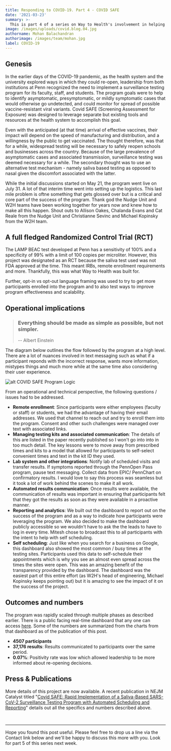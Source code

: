 ```yaml
---
title: Responding to COVID-19. Part 4 - COVID SAFE
date: '2021-03-23'
summary: >-
  This is part 4 of a series on Way to Health's involvement in helping address the pandemic. This post focuses on the design and launch of the COVID SAFE project. As the Penn health system and the University were looking at re-opening, the one concern was ongoing testing (this was before there was a vaccine in the picture). It was also felt that surveillance testing is criritcal in getting visibility into and managing the spread of the disease. This post outlines the COVID SAFE project which did this at scale using Saliva based testing methods and Way to Health. 
image: /images/uploads/covid.blog.04.jpg
authorname: Mohan Balachandran
authorimage: /images/team/mohan.jpg
label: COVID-19
---
```


## Genesis

In the earlier days of the COVID-19 pandemic, as the health system and the university explored ways in which they could re-open, leadership from both institutions at Penn recognized the need to implement a surveillance testing program for its faculty, staff, and students. The program goals were to help to identify asymptomatic, presymptomatic, or mildly symptomatic cases that would otherwise go undetected, and could monitor for spread of possible vaccine-resistant viral variants. Covid SAFE (Screening Assessment for Exposure) was designed to leverage separate but existing tools and resources at the health system to accomplish this goal.

Even with the anticipated (at that time) arrival of effective vaccines, their impact will depend on the speed of manufacturing and distribution, and a willingness by the public to get vaccinated. The thought therefore, was that for a while, widespread testing will be necessary to safely reopen schools and businesses across the country. Because of the large prevalence of asymptomatic cases and associated transmission, surveillance testing was deemed necessary for a while. The secondary thought was to use an alternative test mechanism - namely saliva based testing as opposed to nasal given the discomfort associated with the latter. 

While the initial discussions started on May 21, the program went live on July 31. A lot of that interim time went into setting up the logistics. This last mile problem is oftne something that gets glossed over but is a critical and core part of the success of the program. Thank god the Nudge Unit and W2H teams have been working together for years now and knew how to make all this happen. Shout outs to Allison Oakes, Chalanda Evans and Cat Reale from the Nudge Unit and Christianne Sevinc and Michael Kopinsky from the W2H team. 


## A full fledged Randomized Control Trial (RCT)

The LAMP BEAC test developed at Penn has a sensitivity of 100% and a specificity of 99% with a limit of 100 copies per microliter. However, this project was designated as an RCT because the saliva test used was not FDA approved at the time. This meant IRBs, remote enrollment requirements and more. Thankfully, this was what Way to Health was built for. 

Further, opt-in vs opt-out language framing was used to try to get more participants enrolled into the program and to also test ways to improve program effectiveness and scalability. 


## Operational implications

<blockquote>
<h3>Everything should be made as simple as possible, but not simpler.</h3> 

-- Albert Einstein
</blockquote>

The diagram below outlines the flow followed by the program at a high level. There are a lot of nuances involved in text messaging such as what if a participant reponds with the incorrect response, wants more information, mistypes things and much more while at the same time also considering their user experience. 

![alt COVID SAFE Program Logic](/images/uploads/covid.safe.png "COVID SAFE Program Logic")


From an operational and technical perspective, the following questions / issues had to be addressed. 

- **Remote enrollment**: Since participants were either employees (faculty or staff) or students, we had the advantage of having their email addresses. We used that channel to reach out and try to enroll them into the program. Consent and other such challenges were managed over text with associated links. 
- **Managing testing kits and associated communication**: The details of this are listed in the paper recently published so I won't go into into in too much detail. The key lessons were to move away from prescribed times and kits to a model that allowed for participants to self-select convenient times and text in the kit ID they used.
- **Lab system and other integrations**: Notify lab of scheduled visits and transfer results. If symptoms reported through the PennOpen Pass program, pause text messaging. Collect data from EPIC/ PennChart on confirmatory results. I would love to say this process was seamless but it took a lot of work behind the scenes to make it all work. 
- **Automated results communication**: Once results were available, the communication of results was important in ensuring that participants felt that they got the results as soon as they were available in a proactive manner. 
- **Reporting and analytics**: We built out the dashboard to report out on the success of the program and as a way to indicate how participants were leveraging the program. We also decided to make the dashboard publicly accessible so we wouldn't have to ask the the leads to have to log in every time. Mitesh chose to broadcast this to all participants with the intent to help with self scheduling.
- **Self scheduling**: Just like when you search for a business on Google, this dashboard also showed the most common / busy times at the testing sites. Participants used this data to self-schedule their appointments which is why you see an almost even spread across the times the sites were open. This was an amazing benefit of the transparency provided by the dashboard. The dashboard was the easiest part of this entire effort (as W2H's head of engineering, Michael Kopinsky keeps pointing out) but it is amazing to see the impact of it on the success of the project. 

## Outcomes and numbers

The program was rapidly scaled through multiple phases as described earlier. There is a public facing real-time dashboard that any one can access [here](https://w2h.us/covidsafe-dashboard). Some of the numbers are summarized from the charts from that dashboard as of the publication of this post. 

- **4507 participants**
- **37,176 results**: Results communicated to participants over the same period.
- **0.07%**: Positivity rate was low which allowed leadership to be more informed about re-opening decisions. 

## Press & Publications

More details of this project are now available. A recent publication in NEJM Catalyst titled "[Covid SAFE: Rapid Implementation of a Saliva-Based SARS-CoV-2 Surveillance Testing Program with Automated Scheduling and Reporting](https://catalyst.nejm.org/doi/full/10.1056/CAT.21.0014)" details out all the specifics and numbers described above. 

<br/> <hr/>
Hope you found this post useful. Please feel free to drop us a line via the Contact link below and we'll be happy to discuss this more with you. Look for part 5 of this series next week. 